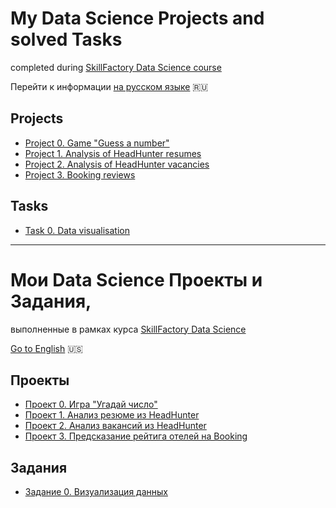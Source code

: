 # My Data Science Projects and solved Tasks
completed during [SkillFactory Data Science course](https://skillfactory.ru/data-science-specialization)

 Перейти к информации [на русском языке](https://github.com/StasBard/SF_DataScience#%D0%BC%D0%BE%D0%B8-data-science-%D0%BF%D1%80%D0%BE%D0%B5%D0%BA%D1%82%D1%8B-%D0%B8-%D0%B7%D0%B0%D0%B4%D0%B0%D0%BD%D0%B8%D1%8F) :ru: 

## Projects
* [Project 0. Game "Guess a number"](https://github.com/StasBard/SF_DataScience/tree/master/Projects/project_0)
* [Project 1. Analysis of HeadHunter resumes](https://github.com/StasBard/SF_DataScience/tree/master/Projects/Project_1)
* [Project 2. Analysis of HeadHunter vacancies](https://github.com/StasBard/SF_DataScience/tree/master/Projects/Project_2)  
* [Project 3. Booking reviews](https://github.com/StasBard/SF_DataScience/tree/master/Projects/Project_3)  

## Tasks
* [Task 0. Data visualisation](https://github.com/StasBard/SF_DataScience/tree/master/Tasks/Task_0)  

---
# Мои Data Science Проекты и Задания,
выполненные в рамках курса [SkillFactory Data Science](https://skillfactory.ru/data-science-specialization)

[Go to English](https://github.com/StasBard/SF_DataScience#my-data-science-projects-and-solved-tasks) :us: 

## Проекты
* [Проект 0. Игра "Угадай число"](https://github.com/StasBard/SF_DataScience/tree/master/Projects/project_0)
* [Проект 1. Анализ резюме из HeadHunter](https://github.com/StasBard/SF_DataScience/tree/master/Projects/Project_1)
* [Проект 2. Анализ вакансий из HeadHunter](https://github.com/StasBard/SF_DataScience/tree/master/Projects/Project_2)  
* [Проект 3. Предсказание рейтига отелей на Booking](https://github.com/StasBard/SF_DataScience/tree/master/Projects/Project_3)  

## Задания
* [Задание 0. Визуализация данных](https://github.com/StasBard/SF_DataScience/tree/master/Tasks/Task_0)  